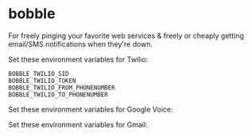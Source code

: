 bobble
======

For freely pinging your favorite web services &amp; freely or cheaply getting email/SMS notifications when they&#39;re down.

Set these environment variables for Twilio:

    BOBBLE_TWILIO_SID
    BOBBLE_TWILIO_TOKEN
    BOBBLE_TWILIO_FROM_PHONENUMBER
    BOBBLE_TWILIO_TO_PHONENUMBER

Set these environment variables for Google Voice:


Set these environment variables for Gmail:

